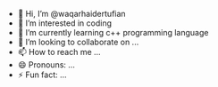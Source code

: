 - 👋 Hi, I’m @waqarhaidertufian
- 👀 I’m interested in coding
- 🌱 I’m currently learning c++ programming language
- 💞️ I’m looking to collaborate on ...
- 📫 How to reach me ...
- 😄 Pronouns: ...
- ⚡ Fun fact: ...

<!---
waqarhaidertufian/waqarhaidertufian is a ✨ special ✨ repository because its `README.md` (this file) appears on your GitHub profile.
You can click the Preview link to take a look at your changes.
--->
